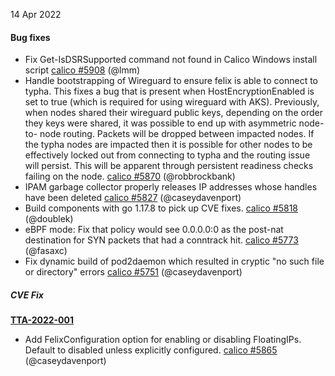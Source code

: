 14 Apr 2022

#### Bug fixes

 - Fix Get-IsDSRSupported command not found in Calico Windows install script [calico #5908](https://github.com/projectcalico/calico/pull/5908) (@lmm)
 - Handle bootstrapping of Wireguard to ensure felix is able to connect to typha. This fixes a bug that is present when HostEncryptionEnabled is set to true (which is required for using wireguard with AKS). Previously, when nodes shared their wireguard public keys, depending on the order they keys were shared, it was possible to end up with asymmetric node-to- node routing. Packets will be dropped between impacted nodes. If the typha nodes are impacted then it is possible for other nodes to be effectively locked out from connecting to typha and the routing issue will persist. This will be apparent through persistent readiness checks failing on the node. [calico #5870](https://github.com/projectcalico/calico/pull/5870) (@robbrockbank)
 - IPAM garbage collector properly releases IP addresses whose handles have been deleted [calico #5827](https://github.com/projectcalico/calico/pull/5827) (@caseydavenport)
 - Build components with go 1.17.8 to pick up CVE fixes. [calico #5818](https://github.com/projectcalico/calico/pull/5818) (@doublek)
 - eBPF mode: Fix that policy would see 0.0.0.0:0 as the post-nat destination for SYN packets that had a conntrack hit. [calico #5773](https://github.com/projectcalico/calico/pull/5773) (@fasaxc)
 - Fix dynamic build of pod2daemon which resulted in cryptic "no such file or directory" errors [calico #5751](https://github.com/projectcalico/calico/pull/5751) (@caseydavenport)

##### CVE Fix 

**[TTA-2022-001](https://www.tigera.io/security-bulletins-tta-2022-001/)**

- Add FelixConfiguration option for enabling or disabling FloatingIPs. Default to disabled unless explicitly configured. [calico #5865](https://github.com/projectcalico/calico/pull/5865) (@caseydavenport)
